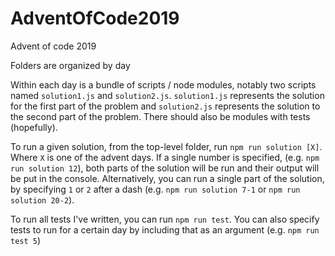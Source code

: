 # AdventOfCode2019
Advent of code 2019

Folders are organized by day

Within each day is a bundle of scripts / node modules, notably two scripts named `solution1.js` and `solution2.js`. `solution1.js` represents the solution for the first part of the problem and `solution2.js` represents the solution to the second part of the problem. There should also be modules with tests (hopefully).

To run a given solution, from the top-level folder, run `npm run solution [X]`. Where `X` is one of the advent days. If a single number is specified, (e.g. `npm run solution 12`), both parts of the solution will be run and their output will be put in the console. Alternatively, you can run a single part of the solution, by specifying `1` or `2` after a dash (e.g. `npm run solution 7-1` or `npm run solution 20-2`).

To run all tests I've written, you can run `npm run test`. You can also specify tests to run for a certain day by including that as an argument (e.g. `npm run test 5`)
